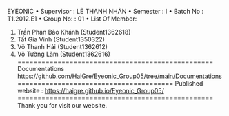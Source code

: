 EYEONIC
•	Supervisor : LÊ THANH NHÂN
•	Semester : I
•	Batch No : T1.2012.E1
•	Group No: : 01
•	List Of Member:
1.	Trần Phan Bảo Khánh (Student1362618)
2.	Tất Gia Vinh (Student1350322)
3.	Võ Thanh Hải  (Student1362612)
4.	Võ Tường Lãm  (Student1362616)
=================================================
Documentations https://github.com/HaiGre/Eyeonic_Group05/tree/main/Documentations
=======================================
Published website : https://haigre.github.io/Eyeonic_Group05/
=================================================
Thank you for visit our website.
